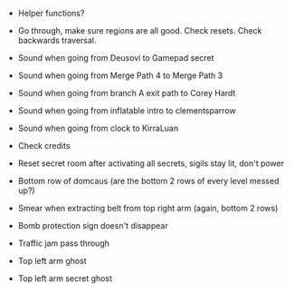 - Helper functions?
- Go through, make sure regions are all good. Check resets. Check backwards traversal.

- Sound when going from Deusovi to Gamepad secret
- Sound when going from Merge Path 4 to Merge Path 3
- Sound when going from branch A exit path to Corey Hardt
- Sound when going from inflatable intro to clementsparrow
- Sound when going from clock to KirraLuan
- Check credits
- Reset secret room after activating all secrets, sigils stay lit, don't power

- Bottom row of domcaus (are the bottom 2 rows of every level messed up?)
- Smear when extracting belt from top right arm (again, bottom 2 rows)
- Bomb protection sign doesn't disappear
- Traffic jam pass through
- Top left arm ghost
- Top left arm secret ghost
